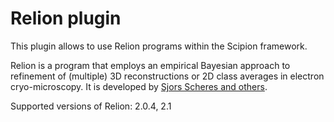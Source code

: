 # Relion plugin

 This plugin allows to use Relion programs within the Scipion framework.

 Relion is a program that employs an empirical Bayesian approach to refinement of (multiple) 3D reconstructions or 2D class averages in electron cryo-microscopy. It is developed by [Sjors Scheres and others](https://www2.mrc-lmb.cam.ac.uk/relion/index.php?title=Main_Page).

 Supported versions of Relion: 2.0.4, 2.1
